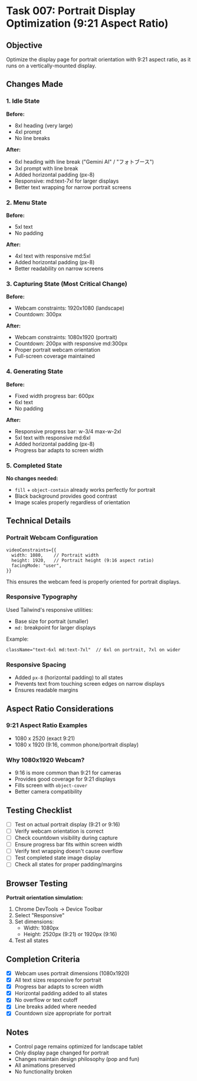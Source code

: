 # Task 007: Portrait Display Optimization (9:21 Aspect Ratio)

## Objective
Optimize the display page for portrait orientation with 9:21 aspect ratio, as it runs on a vertically-mounted display.

## Changes Made

### 1. Idle State
**Before:**
- 8xl heading (very large)
- 4xl prompt
- No line breaks

**After:**
- 6xl heading with line break ("Gemini AI" / "フォトブース")
- 3xl prompt with line break
- Added horizontal padding (px-8)
- Responsive: md:text-7xl for larger displays
- Better text wrapping for narrow portrait screens

### 2. Menu State
**Before:**
- 5xl text
- No padding

**After:**
- 4xl text with responsive md:5xl
- Added horizontal padding (px-8)
- Better readability on narrow screens

### 3. Capturing State (Most Critical Change)
**Before:**
- Webcam constraints: 1920x1080 (landscape)
- Countdown: 300px

**After:**
- Webcam constraints: 1080x1920 (portrait)
- Countdown: 200px with responsive md:300px
- Proper portrait webcam orientation
- Full-screen coverage maintained

### 4. Generating State
**Before:**
- Fixed width progress bar: 600px
- 6xl text
- No padding

**After:**
- Responsive progress bar: w-3/4 max-w-2xl
- 5xl text with responsive md:6xl
- Added horizontal padding (px-8)
- Progress bar adapts to screen width

### 5. Completed State
**No changes needed:**
- `fill` + `object-contain` already works perfectly for portrait
- Black background provides good contrast
- Image scales properly regardless of orientation

## Technical Details

### Portrait Webcam Configuration
```tsx
videoConstraints={{
  width: 1080,    // Portrait width
  height: 1920,   // Portrait height (9:16 aspect ratio)
  facingMode: "user",
}}
```

This ensures the webcam feed is properly oriented for portrait displays.

### Responsive Typography
Used Tailwind's responsive utilities:
- Base size for portrait (smaller)
- `md:` breakpoint for larger displays

Example:
```tsx
className="text-6xl md:text-7xl"  // 6xl on portrait, 7xl on wider
```

### Responsive Spacing
- Added `px-8` (horizontal padding) to all states
- Prevents text from touching screen edges on narrow displays
- Ensures readable margins

## Aspect Ratio Considerations

### 9:21 Aspect Ratio Examples
- 1080 x 2520 (exact 9:21)
- 1080 x 1920 (9:16, common phone/portrait display)

### Why 1080x1920 Webcam?
- 9:16 is more common than 9:21 for cameras
- Provides good coverage for 9:21 displays
- Fills screen with `object-cover`
- Better camera compatibility

## Testing Checklist
- [ ] Test on actual portrait display (9:21 or 9:16)
- [ ] Verify webcam orientation is correct
- [ ] Check countdown visibility during capture
- [ ] Ensure progress bar fits within screen width
- [ ] Verify text wrapping doesn't cause overflow
- [ ] Test completed state image display
- [ ] Check all states for proper padding/margins

## Browser Testing
**Portrait orientation simulation:**
1. Chrome DevTools → Device Toolbar
2. Select "Responsive"
3. Set dimensions:
   - Width: 1080px
   - Height: 2520px (9:21) or 1920px (9:16)
4. Test all states

## Completion Criteria
- [x] Webcam uses portrait dimensions (1080x1920)
- [x] All text sizes responsive for portrait
- [x] Progress bar adapts to screen width
- [x] Horizontal padding added to all states
- [x] No overflow or text cutoff
- [x] Line breaks added where needed
- [x] Countdown size appropriate for portrait

## Notes
- Control page remains optimized for landscape tablet
- Only display page changed for portrait
- Changes maintain design philosophy (pop and fun)
- All animations preserved
- No functionality broken
